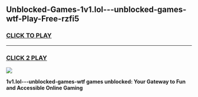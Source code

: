 
## Unblocked-Games-1v1.lol---unblocked-games-wtf-Play-Free-rzfi5
<h3>
<a href="https://premium76.site?title=1v1.lol---unblocked-games-wtf&ref=09A">CLICK TO PLAY</a></h3>
<hr>

<h3>
<a href="https://premium76.site?title=1v1.lol---unblocked-games-wtf&ref=09A">CLICK 2 PLAY</a>
  
</h3>

<a href="https://premium76.site?title=1v1.lol---unblocked-games-wtf&ref=09A"><img src="https://clearcache.store/games.png"></a>


**1v1.lol---unblocked-games-wtf games unblocked: Your Gateway to Fun and Accessible Online Gaming**
